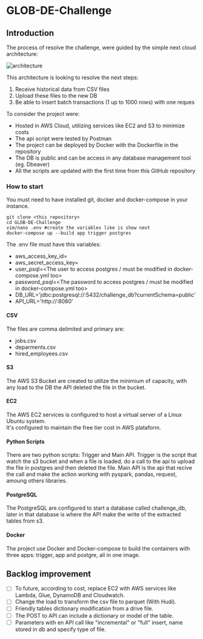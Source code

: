 # GLOB-DE-Challenge

## Introduction
The process of resolve the challenge, were guided by the simple next cloud architecture:

![architecture](https://i.imgur.com/bhl84Ak.png)

This architecture is looking to resolve the next steps:  
1. Receive historical data from CSV files
2. Upload these files to the new DB
3. Be able to insert batch transactions (1 up to 1000 rows) with one reques

To consider the project were:
* Hosted in AWS Cloud, utilizing services like EC2 and S3 to minimize costs
* The api script were tested by Postman
* The project can be deployed by Docker with the Dockerfile in the repository
* The DB is public and can be access in any database management tool (eg. Dbeaver)
* All the scripts are updated with the first time from this GitHub repository

### How to start
You must need to have installed git, docker and docker-compose in your instance.
```
git clone <this repository>
cd GLOB-DE-Challenge
vim/nano .env #create the variables like is show next
docker-compose up --build app trigger postgres
```
The .env file must have this variables:
- aws_access_key_id=<Token you obtain from aws console you needed to access s3>
- aws_secret_access_key=<Token you obtain from aws console you needed to access s3>
- user_psql=<The user to access postgres / must be modified in docker-compose.yml too>
- password_psql=<The password to access postgres / must be modified in docker-compose.yml too>
- DB_URL='jdbc:postgresql://<IP of your instance>:5432/challenge_db?currentSchema=public'
- API_URL='http://<IP of your instance>:8080'

#### CSV
The files are comma delimited and primary are:
* jobs.csv
* deparments.csv
* hired_employees.csv

#### S3
The AWS S3 Bucket are created to utilize the minimium of capacity, with any load to the DB the API deleted the file in the bucket.

#### EC2
The AWS EC2 services is configured to host a virtual server of a Linux Ubuntu system.  
It's configured to maintain the free tier cost in AWS plataform.

#### Python Scripts
There are two python scripts: Trigger and Main API.
Trigger is the script that watch the s3 bucket and when a file is loaded, do a call to the api to upload the file in postgres and then deleted the file.
Main API is the api that recive the call and make the action working with pyspark, pandas, request, amoung others libraries.

#### PostgreSQL
The PostgreSQL are configured to start a database called challenge_db, later in that database is where the API make the write of the extracted tables from s3.

#### Docker
The project use Docker and Docker-compose to build the containers with three apps: trigger, app and postgre, all in one image.

## Backlog improvement
- [ ] To future, according to cost, replace EC2 with AWS services like Lambda, Glue, DynamoDB and Cloudwatch.
- [ ] Change the load to transform the csv file to parquet (With Hudi).
- [ ] Friendly tables dictionary modification from a drive file.
- [ ] The POST to API can include a dictionary or model of the table.
- [ ] Parameters with en API call like "incremental" or "full" insert, name stored in db and specify type of file.

